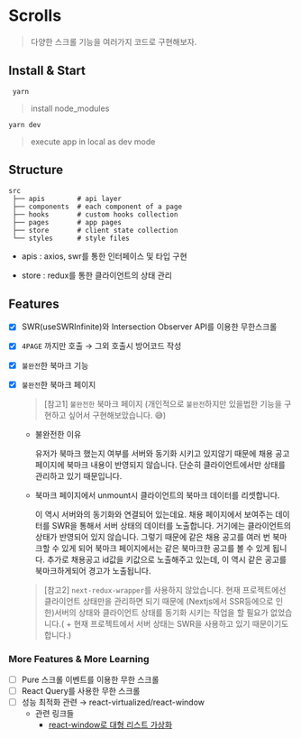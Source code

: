 # Scrolls

> 다양한 스크롤 기능을 여러가지 코드로 구현해보자.

## Install & Start

```
 yarn
```

> install node_modules

```
yarn dev
```

> execute app in local as dev mode

## Structure

```
src
 ├── apis        # api layer
 ├── components  # each component of a page
 ├── hooks       # custom hooks collection
 ├── pages       # app pages
 ├── store       # client state collection
 └── styles      # style files

```

- apis : axios, swr를 통한 인터페이스 및 타입 구현

- store : redux를 통한 클라이언트의 상태 관리

## Features

- [x] SWR(useSWRInfinite)와 Intersection Observer API를 이용한 무한스크롤
- [x] `4PAGE` 까지만 호출 → 그외 호출시 방어코드 작성
- [x] `불완전`한 북마크 기능
- [x] `불완전`한 북마크 페이지

  > [참고1] `불완전한` 북마크 페이지 (개인적으로 `불완전`하지만 있을법한 기능을 구현하고 싶어서 구현해보았습니다. 😅)

  - 불완전한 이유

    유저가 북마크 했는지 여부를 서버와 동기화 시키고 있지않기 때문에 채용 공고 페이지에 북마크 내용이 반영되지 않습니다. 단순히 클라이언트에서만 상태를 관리하고 있기 때문입니다.

  - 북마크 페이지에서 unmount시 클라이언트의 북마크 데이터를 리셋합니다.

    이 역시 서버와의 동기화와 연결되어 있는데요. 채용 페이지에서 보여주는 데이터를 SWR을 통해서 서버 상태의 데이터를 노출합니다. 거기에는 클라이언트의 상태가 반영되어 있지 않습니다. 그렇기 때문에 같은 채용 공고를 여러 번 북마크할 수 있게 되어 북마크 페이지에서는 같은 북마크한 공고를 볼 수 있게 됩니다. 추가로 채용공고 id값을 키값으로 노출해주고 있는데, 이 역시 같은 공고를 북마크하게되어 경고가 노출됩니다.

  > [참고2] `next-redux-wrapper`를 사용하지 않았습니다. 현재 프로젝트에선 클라이언트 상태만을 관리하면 되기 때문에 (Nextjs에서 SSR등에으로 인한)서버의 상태와 클라이언트 상태를 동기화 시키는 작업을 할 필요가 없었습니다.( + 현재 프로젝트에서 서버 상태는 SWR을 사용하고 있기 때문이기도 합니다.)

### More Features & More Learning

- [ ] Pure 스크롤 이벤트를 이용한 무한 스크롤
- [ ] React Query를 사용한 무한 스크롤
- [ ] 성능 최적화 관련 → react-virtualized/react-window
  - 관련 링크들
    - [react-window로 대형 리스트 가상화](https://web.dev/i18n/ko/virtualize-long-lists-react-window/)
